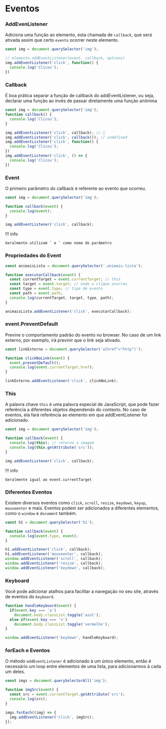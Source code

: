 # Eventos

### AddEvenListener

Adiciona uma função ao elemento, esta chamada de `callback`, que será ativada assim que certo `evento` ocorrer neste elemento.

```js
const img = document.querySelector('img');

// elemento.addEventListener(event, callback, options)
img.addEventListener('click', function() {
  console.log('Clicou');
})
```

### Callback

É boa prática separar a função de callback do addEventListener, ou seja, declarar uma função ao invés de passar diretamente uma função anônima

```js
const img = document.querySelector('img');
function callback() {
  console.log('Clicou');
}

img.addEventListener('click', callback); // 🚀
img.addEventListener('click', callback()); // undefined
img.addEventListener('click', function() {
  console.log('Clicou');
})
img.addEventListener('click', () => {
  console.log('Clicou');
})
```

### Event

O primeiro parâmetro do callback é referente ao evento que ocorreu.

```js
const img = document.querySelector('img');

function callback(event) {
  console.log(event);
}

img.addEventListener('click', callback);
```
!!! info

    Geralmente utilizam ` e ` como nome do parâmetro

### Propriedades do Event

```js
const animaisLista = document.querySelector('.animais-lista');

function executarCallback(event) {
  const currentTarget = event.currentTarget; // this
  const target = event.target; // onde o clique ocorreu
  const type = event.type; // tipo de evento
  const path = event.path;
  console.log(currentTarget, target, type, path);
}

animaisLista.addEventListener('click', executarCallback);
```

### event.PreventDefault

Previne o comportamento padrão do evento no browser. No caso de um link externo, por exemplo, irá previnir que o link seja ativado.

```js 
const linkExterno = document.querySelector('a[href^="http"]');

function clickNoLink(event) {
  event.preventDefault();
  console.log(event.currentTarget.href);
}

linkExterno.addEventListener('click', clickNoLink);
```

### This

A palavra chave ` this ` é uma palavra especial de JavaScript, que pode fazer referência a diferentes objetos dependendo do contexto. No caso de eventos, ela fará referência ao elemento em que addEventListener foi adicionado.

```js
const img = document.querySelector('img');

function callback(event) {
  console.log(this); // retorna a imagem
  console.log(this.getAttribute('src'));
}

img.addEventListener('click', callback);
```
!!! info

    Geralmente igual ao event.currentTarget

### Diferentes Eventos

Existem diversos eventos como `click`, `scroll`, `resize`, `keydown`, `keyup`, `mouseenter` e mais. Eventos podem ser adicionados a diferentes elementos, como o `window` e `document` também.

```js
const h1 = document.querySelector('h1');

function callback(event) {
  console.log(event.type, event);
}

h1.addEventListener('click', callback);
h1.addEventListener('mouseenter', callback);
window.addEventListener('scroll', callback);
window.addEventListener('resize', callback);
window.addEventListener('keydown', callback);
```

### Keyboard

Você pode adicionar atalhos para facilitar a navegação no seu site, através de eventos do 
` keyboard `.

```js 
function handleKeyboard(event) {
  if(event.key === 'a')
    document.body.classList.toggle('azul');
  else if(event.key === 'v')
    document.body.classList.toggle('vermelho');
}

window.addEventListener('keydown', handleKeyboard);
```

### forEach e Eventos

O método ` addEventListener ` é adicionado à um único elemento, então é necessário um loop entre elementos de uma lista, para adicionarmos à cada um deles.

```js
const imgs = document.querySelectorAll('img');

function imgSrc(event) {
  const src = event.currentTarget.getAttribute('src');
  console.log(src);
}

imgs.forEach((img) => {
  img.addEventListener('click', imgSrc);
});
```



